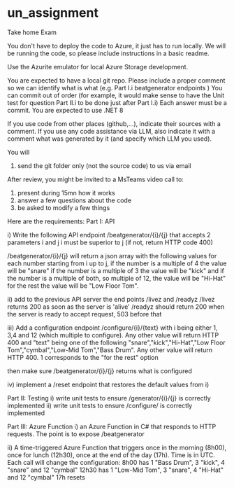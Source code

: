 # un_assignment

Take home Exam

You don't have to deploy the code to Azure, it just has to run locally. We will be running the code,
so please include instructions in a basic readme.

Use the Azurite emulator for local Azure Storage development.

You are expected to have a local git repo. Please include a proper comment so we can identify what is what (e.g. Part I.i beatgenerator endpoints )
You can commit out of order (for example, it would make sense to have the Unit test for question Part II.i to be done just after Part I.i)
Each answer must be a commit.
You are expected to use .NET 8


If you use code from other places (github,...), indicate their sources with a comment.
If you use any code assistance via LLM, also indicate it with a comment what was generated by it (and specify which LLM you used).

You will 
1) send the git folder only (not the source code) to us via email

After review, you might be invited to a MsTeams video call to:
1) present during 15mn how it works
2) answer a few questions about the code
3) be asked to modify a few things



Here are the requirements:
Part I: API

i) Write the following API endpoint /beatgenerator/{i}/{j} that accepts 2 parameters i and j
i must be superior to j  (if not, return HTTP code 400)

/beatgenerator/{i}/{j} will return a json array with the following values
for each number starting from i up to j,
if the number is a multiple of 4 the value will be "snare"
if the number is a multiple of 3 the value will be "kick"
and if the number is a multiple of both, so multiple of 12, the value will be "Hi-Hat"
for the rest the value will be "Low Floor Tom".

ii) add to the previous API server the end points /livez and /readyz
/livez returns 200 as soon as the server is 'alive'
/readyz should return 200 when the server is ready to accept request, 503 before that


iii) Add a configuration endpoint
 /configure/{i}/{text} 
 with i being either 1, 3,4 and 12 (which multiple to configure). Any other value will return HTTP 400
 and "text" being one of the following "snare","kick","Hi-Hat","Low Floor Tom","cymbal","Low-Mid Tom","Bass Drum". Any other value will return HTTP 400.
 1 corresponds to the "for the rest" option
 
 then make sure /beatgenerator/{i}/{j} returns what is configured
 
iv) implement a /reset endpoint that restores the default values from i)

Part II: Testing
i) write unit tests to ensure /generator/{i}/{j} is correctly implemented
ii) write unit tests to ensure /configure/ is correctly implemented

Part III: Azure Function
i) an Azure Function in C# that responds to HTTP requests.
    The point is to expose /beatgenerator
    
    
ii) A time-triggered Azure Function that triggers once in the morning (8h00), once for lunch (12h30), once at the end of the day (17h). Time is in UTC.
Each call will change the configuration:
8h00 has 1 "Bass Drum", 3 "kick", 4 "snare" and 12 "cymbal"
12h30 has 1 "Low-Mid Tom", 3 "snare", 4 "Hi-Hat" and 12 "cymbal"
17h resets